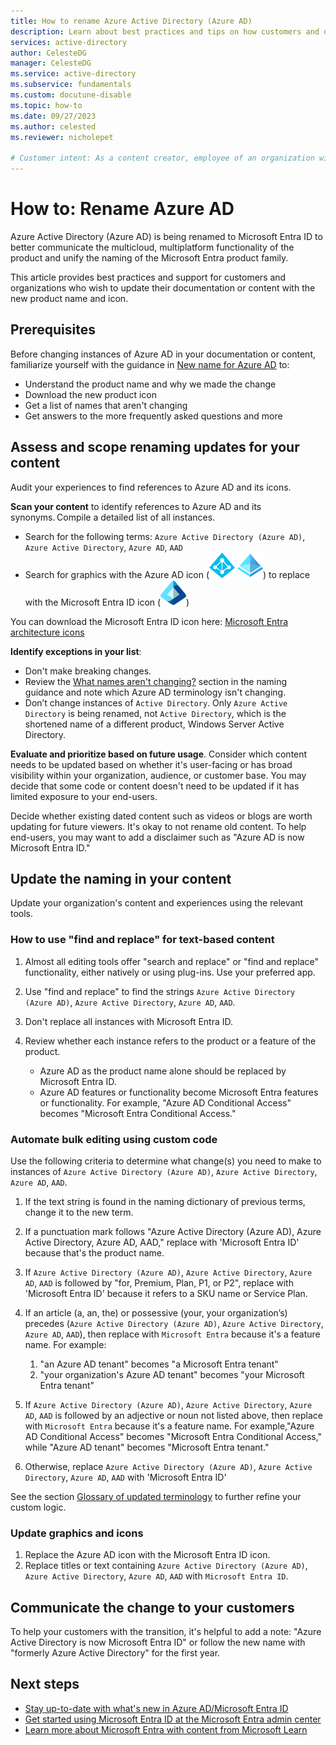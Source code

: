 ```yaml
---
title: How to rename Azure Active Directory (Azure AD)
description: Learn about best practices and tips on how customers and organizations can update their documentation or content to use the Microsoft Entra ID product name and icon.
services: active-directory
author: CelesteDG
manager: CelesteDG
ms.service: active-directory
ms.subservice: fundamentals
ms.custom: docutune-disable
ms.topic: how-to
ms.date: 09/27/2023
ms.author: celested
ms.reviewer: nicholepet

# Customer intent: As a content creator, employee of an organization with internal documentation for IT or identity security admins, developer of Azure AD-enabled apps, ISV, or Microsoft partner, I want to learn how to correctly update our documentation or content to use the new name for Azure AD.
---
```

# How to: Rename Azure AD

Azure Active Directory (Azure AD) is being renamed to Microsoft Entra ID to better communicate the multicloud, multiplatform functionality of the product and unify the naming of the Microsoft Entra product family.

This article provides best practices and support for customers and organizations who wish to update their documentation or content with the new product name and icon.

## Prerequisites

Before changing instances of Azure AD in your documentation or content, familiarize yourself with the guidance in [New name for Azure AD](new-name.md) to:

- Understand the product name and why we made the change
- Download the new product icon
- Get a list of names that aren't changing
- Get answers to the more frequently asked questions and more

## Assess and scope renaming updates for your content

Audit your experiences to find references to Azure AD and its icons.

**Scan your content** to identify references to Azure AD and its synonyms. Compile a detailed list of all instances.

- Search for the following terms: `Azure Active Directory (Azure AD)`, `Azure Active Directory`, `Azure AD`, `AAD`
- Search for graphics with the Azure AD icon (![Azure AD product icon](./media/new-name/azure-ad-icon-1.png)  ![Alternative Azure AD product icon](./media/new-name/azure-ad-icon-2.png)) to replace with the Microsoft Entra ID icon (![Microsoft Entra ID product icon](./media/new-name/microsoft-entra-id-icon.png))

You can download the Microsoft Entra ID icon here: [Microsoft Entra architecture icons](../architecture/architecture-icons.md)

**Identify exceptions in your list**:

- Don't make breaking changes.
- Review the [What names aren't changing?](new-name.md#what-names-arent-changing) section in the naming guidance and note which Azure AD terminology isn't changing.
- Don’t change instances of `Active Directory`. Only `Azure Active Directory` is being renamed, not `Active Directory`, which is the shortened name of a different product, Windows Server Active Directory.

**Evaluate and prioritize based on future usage**. Consider which content needs to be updated based on whether it's user-facing or has broad visibility within your organization, audience, or customer base. You may decide that some code or content doesn't need to be updated if it has limited exposure to your end-users.

Decide whether existing dated content such as videos or blogs are worth updating for future viewers. It's okay to not rename old content. To help end-users, you may want to add a disclaimer such as "Azure AD is now Microsoft Entra ID."

## Update the naming in your content

Update your organization's content and experiences using the relevant tools.

### How to use "find and replace" for text-based content

1. Almost all editing tools offer "search and replace" or "find and replace" functionality, either natively or using plug-ins. Use your preferred app.
1. Use "find and replace" to find the strings `Azure Active Directory (Azure AD)`, `Azure Active Directory`, `Azure AD`, `AAD`.
1. Don't replace all instances with Microsoft Entra ID.
1. Review whether each instance refers to the product or a feature of the product.

   - Azure AD as the product name alone should be replaced by Microsoft Entra ID.
   - Azure AD features or functionality become Microsoft Entra features or functionality. For example, "Azure AD Conditional Access" becomes "Microsoft Entra Conditional Access."

### Automate bulk editing using custom code

Use the following criteria to determine what change(s) you need to make to instances of `Azure Active Directory (Azure AD)`, `Azure Active Directory`, `Azure AD`, `AAD`.

1. If the text string is found in the naming dictionary of previous terms, change it to the new term.
1. If a punctuation mark follows "Azure Active Directory (Azure AD), Azure Active Directory, Azure AD, AAD," replace with 'Microsoft Entra ID' because that's the product name.
1. If `Azure Active Directory (Azure AD)`, `Azure Active Directory`, `Azure AD`, `AAD` is followed by "for, Premium, Plan, P1, or P2", replace with 'Microsoft Entra ID' because it refers to a SKU name or Service Plan.
1. If an article (a, an, the) or possessive (your, your organization’s) precedes (`Azure Active Directory (Azure AD)`, `Azure Active Directory`, `Azure AD`, `AAD`), then replace with `Microsoft Entra` because it's a feature name. For example:
   1. "an Azure AD tenant" becomes "a Microsoft Entra tenant"
   1. "your organization's Azure AD tenant" becomes "your Microsoft Entra tenant"

1. If `Azure Active Directory (Azure AD)`, `Azure Active Directory`, `Azure AD`, `AAD` is followed by an adjective or noun not listed above, then replace with `Microsoft Entra` because it's a feature name. For example,"Azure AD Conditional Access" becomes "Microsoft Entra Conditional Access," while "Azure AD tenant" becomes "Microsoft Entra tenant."
1. Otherwise, replace `Azure Active Directory (Azure AD)`, `Azure Active Directory`, `Azure AD`, `AAD` with 'Microsoft Entra ID'

See the section [Glossary of updated terminology](new-name.md#glossary-of-updated-terminology) to further refine your custom logic.

### Update graphics and icons

1. Replace the Azure AD icon with the Microsoft Entra ID icon.
1. Replace titles or text containing `Azure Active Directory (Azure AD)`, `Azure Active Directory`, `Azure AD`, `AAD` with `Microsoft Entra ID`.

## Communicate the change to your customers

To help your customers with the transition, it's helpful to add a note: "Azure Active Directory is now Microsoft Entra ID" or follow the new name with "formerly Azure Active Directory" for the first year.

## Next steps

- [Stay up-to-date with what's new in Azure AD/Microsoft Entra ID](whats-new.md)
- [Get started using Microsoft Entra ID at the Microsoft Entra admin center](https://entra.microsoft.com/)
- [Learn more about Microsoft Entra with content from Microsoft Learn](/entra)
